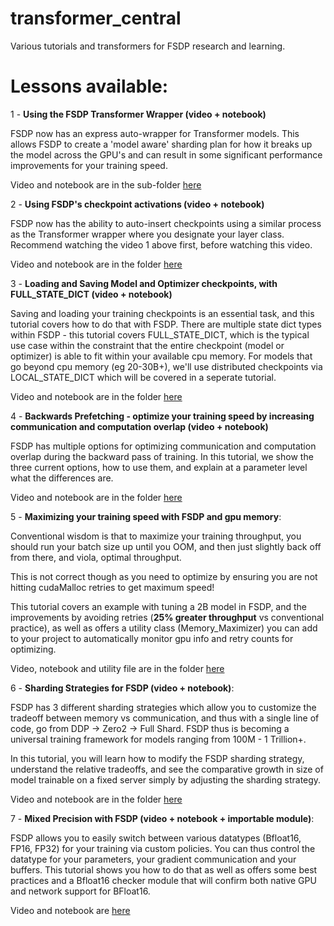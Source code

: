 # transformer_central
Various tutorials and transformers for FSDP research and learning.

# Lessons available:
1  - **Using the FSDP Transformer Wrapper (video + notebook)**

FSDP now has an express auto-wrapper for Transformer models.  This allows FSDP to create a 'model aware' sharding plan for how it breaks up the model across the GPU's and can result in some significant performance improvements for your training speed. 

Video and notebook are in the sub-folder [here](./transformer_wrapping_tutorial)

2 - **Using FSDP's checkpoint activations (video + notebook)**

FSDP now has the ability to auto-insert checkpoints using a similar process as the Transformer wrapper where you designate your layer class.  Recommend watching the video 1 above first, before watching this video. 

Video and notebook are in the folder [here](./activation_checkpointing_tutorial) 

3 - **Loading and Saving Model and Optimizer checkpoints, with FULL_STATE_DICT (video + notebook)**

Saving and loading your training checkpoints is an essential task, and this tutorial covers how to do that with FSDP.  There are multiple state dict types within FSDP - this tutorial covers FULL_STATE_DICT, which is the typical use case within the constraint that the entire checkpoint (model or optimizer) is able to fit within your available cpu memory. 
For models that go beyond cpu memory (eg 20-30B+), we'll use distributed checkpoints via LOCAL_STATE_DICT which will be covered in a seperate tutorial.

Video and notebook are in the folder [here](./loading_saving_checkpoints_FULL_STATE_DICT)

4 - **Backwards Prefetching - optimize your training speed by increasing communication and computation overlap (video + notebook)**

FSDP has multiple options for optimizing communication and computation overlap during the backward pass of training.
In this tutorial, we show the three current options, how to use them, and explain at a parameter level what the differences are. 

Video and notebook are in the folder [here](./backwards_prefetching)

5 - **Maximizing your training speed with FSDP and gpu memory**:

Conventional wisdom is that to maximize your training throughput, you should run your batch size up until you OOM, 
and then just slightly back off from there, and viola, optimal throughput.

This is not correct though as you need to optimize by ensuring you are not hitting cudaMalloc retries to get maximum speed!

This tutorial covers an example with tuning a 2B model in FSDP, and the improvements by avoiding retries (**25% greater throughput** vs conventional practice), as well as offers a utility class (Memory_Maximizer) you can add to your project to automatically monitor gpu info and retry counts for optimizing. 

Video, notebook and utility file are in the folder [here](./throughput_max_gpu)

6 - **Sharding Strategies for FSDP (video + notebook)**:

FSDP has 3 different sharding strategies which allow you to customize the tradeoff between memory vs communication, and thus with a single line of code, 
go from DDP -> Zero2 -> Full Shard. 
FSDP thus is becoming a universal training framework for models ranging from 100M - 1 Trillion+. 

In this tutorial, you will learn how to modify the FSDP sharding strategy, understand the relative tradeoffs, and see the comparative growth in size of model trainable on a fixed server simply by adjusting the sharding strategy. 

Video and notebook are in the folder [here](./sharding_strategies)

7 - **Mixed Precision with FSDP (video + notebook + importable module)**:

FSDP allows you to easily switch between various datatypes (Bfloat16, FP16, FP32) for your training via custom policies. 
You can thus control the datatype for your parameters, your gradient communication and your buffers. 
This tutorial shows you how to do that as well as offers some best practices and a Bfloat16 checker module that will confirm both native GPU and network support for BFloat16.

Video and notebook are [here](./mixed_precision)



